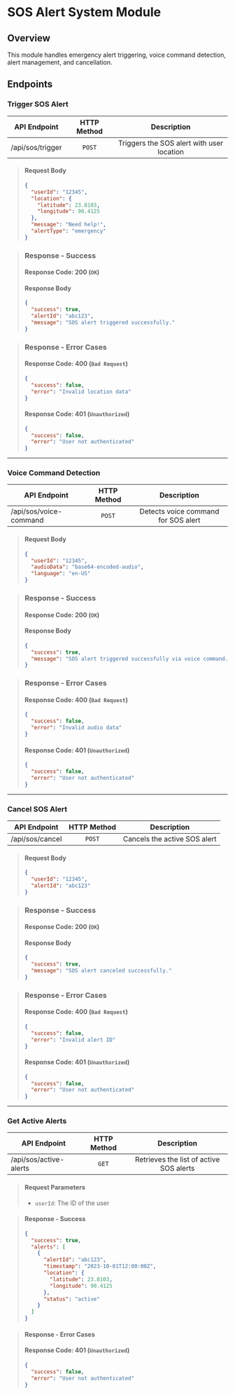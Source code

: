 # SOS Alert System Module

## Overview

This module handles emergency alert triggering, voice command detection, alert management, and cancellation.

## Endpoints

### Trigger SOS Alert

| API Endpoint     | HTTP Method |                Description                |
| ---------------- | :---------: | :---------------------------------------: |
| /api/sos/trigger |   `POST`    | Triggers the SOS alert with user location |

> #### Request Body
>
> ```json
> {
>   "userId": "12345",
>   "location": {
>     "latitude": 23.8103,
>     "longitude": 90.4125
>   },
>   "message": "Need help!",
>   "alertType": "emergency"
> }
> ```

> ### Response - Success
>
> #### Response Code: 200 (`OK`)
>
> #### Response Body
>
> ```json
> {
>   "success": true,
>   "alertId": "abc123",
>   "message": "SOS alert triggered successfully."
> }
> ```

> ### Response - Error Cases
>
> #### Response Code: 400 (`Bad Request`)
>
> ```json
> {
>   "success": false,
>   "error": "Invalid location data"
> }
> ```
>
> #### Response Code: 401 (`Unauthorized`)
>
> ```json
> {
>   "success": false,
>   "error": "User not authenticated"
> }
> ```

---

### Voice Command Detection

| API Endpoint           | HTTP Method |             Description             |
| ---------------------- | :---------: | :---------------------------------: |
| /api/sos/voice-command |   `POST`    | Detects voice command for SOS alert |

> #### Request Body
>
> ```json
> {
>   "userId": "12345",
>   "audioData": "base64-encoded-audio",
>   "language": "en-US"
> }
> ```

> ### Response - Success
>
> #### Response Code: 200 (`OK`)
>
> #### Response Body
>
> ```json
> {
>   "success": true,
>   "message": "SOS alert triggered successfully via voice command."
> }
> ```

> ### Response - Error Cases
>
> #### Response Code: 400 (`Bad Request`)
>
> ```json
> {
>   "success": false,
>   "error": "Invalid audio data"
> }
> ```
>
> #### Response Code: 401 (`Unauthorized`)
>
> ```json
> {
>   "success": false,
>   "error": "User not authenticated"
> }
> ```

---

### Cancel SOS Alert

| API Endpoint    | HTTP Method |         Description          |
| --------------- | :---------: | :--------------------------: |
| /api/sos/cancel |   `POST`    | Cancels the active SOS alert |

> #### Request Body
>
> ```json
> {
>   "userId": "12345",
>   "alertId": "abc123"
> }
> ```

> ### Response - Success
>
> #### Response Code: 200 (`OK`)
>
> #### Response Body
>
> ```json
> {
>   "success": true,
>   "message": "SOS alert canceled successfully."
> }
> ```

> ### Response - Error Cases
>
> #### Response Code: 400 (`Bad Request`)
>
> ```json
> {
>   "success": false,
>   "error": "Invalid alert ID"
> }
> ```
>
> #### Response Code: 401 (`Unauthorized`)
>
> ```json
> {
>   "success": false,
>   "error": "User not authenticated"
> }
> ```

---

### Get Active Alerts

| API Endpoint           | HTTP Method |               Description               |
| ---------------------- | :---------: | :-------------------------------------: |
| /api/sos/active-alerts |    `GET`    | Retrieves the list of active SOS alerts |

> #### Request Parameters
>
> - `userId`: The ID of the user

> #### Response - Success
>
> ```json
> {
>   "success": true,
>   "alerts": [
>     {
>       "alertId": "abc123",
>       "timestamp": "2023-10-01T12:00:00Z",
>       "location": {
>         "latitude": 23.8103,
>         "longitude": 90.4125
>       },
>       "status": "active"
>     }
>   ]
> }
> ```

> #### Response - Error Cases
>
> #### Response Code: 401 (`Unauthorized`)
>
> ```json
> {
>   "success": false,
>   "error": "User not authenticated"
> }
> ```
